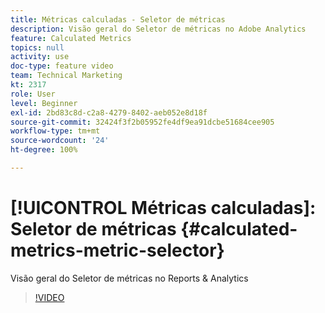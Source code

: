 ```yaml
---
title: Métricas calculadas - Seletor de métricas
description: Visão geral do Seletor de métricas no Adobe Analytics
feature: Calculated Metrics
topics: null
activity: use
doc-type: feature video
team: Technical Marketing
kt: 2317
role: User
level: Beginner
exl-id: 2bd83c8d-c2a8-4279-8402-aeb052e8d18f
source-git-commit: 32424f3f2b05952fe4df9ea91dcbe51684cee905
workflow-type: tm+mt
source-wordcount: '24'
ht-degree: 100%

---
```


# [!UICONTROL Métricas calculadas]: Seletor de métricas {#calculated-metrics-metric-selector}

Visão geral do Seletor de métricas no Reports &amp; Analytics

>[!VIDEO](https://video.tv.adobe.com/v/25410/?quality=12)
